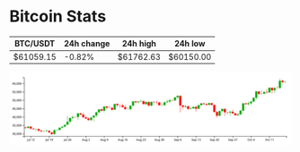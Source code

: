 # Bitcoin Stats

BTC/USDT|24h change|24h high|24h low|
|---|---|---|---|
|$61059.15|-0.82%|$61762.63|$60150.00|

<img src="./chart.svg">
